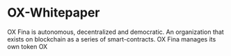 # OX-Whitepaper
OX Fina is autonomous, decentralized and democratic. An organization that exists on blockchain as a series of smart-contracts. OX Fina manages its own token OX

